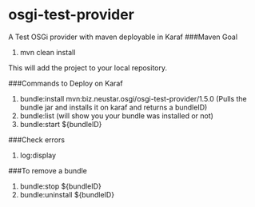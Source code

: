 # osgi-test-provider
A Test OSGi provider with maven deployable in Karaf
###Maven Goal
1. mvn clean install 

This will add the project to your local repository.


###Commands to Deploy on Karaf
1. bundle:install mvn:biz.neustar.osgi/osgi-test-provider/1.5.0 (Pulls the bundle jar and installs it on karaf and returns a bundleID)
2. bundle:list  (will show you your bundle was installed or not)
3. bundle:start ${bundleID}

###Check errors
1. log:display

###To remove a bundle
1. bundle:stop ${bundleID}
2. bundle:uninstall ${bundleID}
